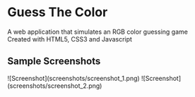 # Guess The Color

A web application that simulates an RGB color guessing game <br> 
Created with HTML5, CSS3 and Javascript

<h2> Sample Screenshots </h2>
![Screenshot](screenshots/screenshot_1.png)
![Screenshot](screenshots/screenshot_2.png)
